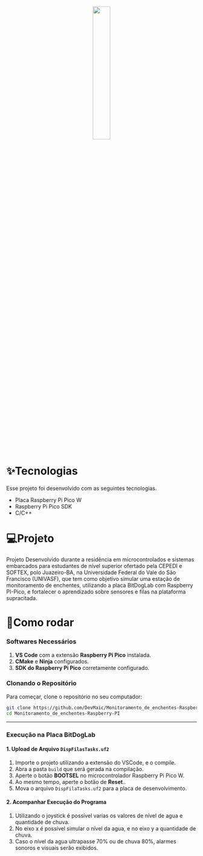 <h1>
  <p align="center" width="100%">
    <img width="30%" src="https://softex.br/wp-content/uploads/2024/09/EmbarcaTech_logo_Azul-1030x428.png">
  </p>
</h1>

# ✨Tecnologias
Esse projeto foi desenvolvido com as seguintes tecnologias.
- Placa Raspberry Pi Pico W
- Raspberry Pi Pico SDK
- C/C++

# 💻Projeto
Projeto Desenvolvido durante a residência em microcontrolados e sistemas embarcados para estudantes de nível superior ofertado pela CEPEDI e SOFTEX, polo Juazeiro-BA, na Universidade Federal do Vale do São Francisco (UNIVASF), que tem como objetivo simular uma estação de monitoramento de enchentes, utilizando a placa BitDogLab com Raspberry PI-Pico, e fortalecer o aprendizado sobre sensores e filas na plataforma supracitada.

# 🚀Como rodar
### **Softwares Necessários**
1. **VS Code** com a extensão **Raspberry Pi Pico** instalada.
2. **CMake** e **Ninja** configurados.
3. **SDK do Raspberry Pi Pico** corretamente configurado.

### **Clonando o Repositório**
Para começar, clone o repositório no seu computador:
```bash
git clone https://github.com/DevMaic/Monitoramento_de_enchentes-Raspberry-PI
cd Monitoramento_de_enchentes-Raspberry-PI
```
---


### **Execução na Placa BitDogLab**
#### **1. Upload de Arquivo `DispFilasTasks.uf2`**
1. Importe o projeto utilizando a extensão do VSCode, e o compile.
2. Abra a pasta `build` que será gerada na compilação.
3. Aperte o botão **BOOTSEL** no microcontrolador Raspberry Pi Pico W.
4. Ao mesmo tempo, aperte o botão de **Reset**..
5. Mova o arquivo `DispFilaTasks.uf2` para a placa de desenvolvimento.
#### **2. Acompanhar Execução do Programa**
1. Utilizando o joystick é possível varias os valores de nível de agua e quantidade de chuva.
2. No eixo x é possível simular o nível da agua, e no eixo y a quantidade de chuva.
3. Caso o nível da agua ultrapasse 70% ou de chuva 80%, alarmes sonoros e visuais serão exibidos.
   
